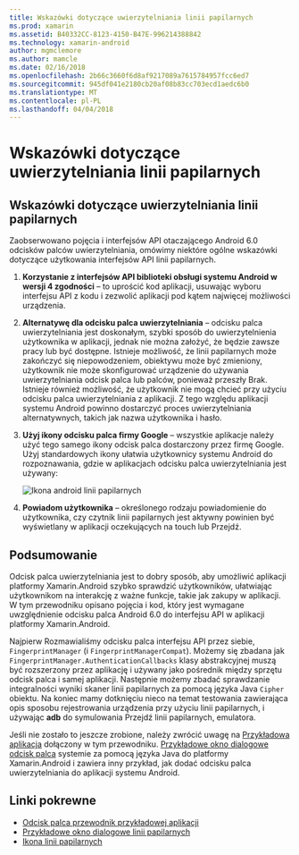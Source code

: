 ```yaml
---
title: Wskazówki dotyczące uwierzytelniania linii papilarnych
ms.prod: xamarin
ms.assetid: B40332CC-8123-4150-B47E-996214388842
ms.technology: xamarin-android
author: mgmclemore
ms.author: mamcle
ms.date: 02/16/2018
ms.openlocfilehash: 2b66c3660f6d8af9217089a7615784957fcc6ed7
ms.sourcegitcommit: 945df041e2180cb20af08b83cc703ecd1aedc6b0
ms.translationtype: MT
ms.contentlocale: pl-PL
ms.lasthandoff: 04/04/2018
---
```

# <a name="fingerprint-authentication-guidance"></a>Wskazówki dotyczące uwierzytelniania linii papilarnych

## <a name="fingerprint-authentication-guidance"></a>Wskazówki dotyczące uwierzytelniania linii papilarnych

Zaobserwowano pojęcia i interfejsów API otaczającego Android 6.0 odcisków palców uwierzytelniania, omówimy niektóre ogólne wskazówki dotyczące użytkowania interfejsów API linii papilarnych.

1. **Korzystanie z interfejsów API biblioteki obsługi systemu Android w wersji 4 zgodności** &ndash; to uprościć kod aplikacji, usuwając wyboru interfejsu API z kodu i zezwolić aplikacji pod kątem najwięcej możliwości urządzenia.
2. **Alternatywę dla odcisku palca uwierzytelniania** &ndash; odcisku palca uwierzytelniania jest doskonałym, szybki sposób do uwierzytelnienia użytkownika w aplikacji, jednak nie można założyć, że będzie zawsze pracy lub być dostępne. Istnieje możliwość, że linii papilarnych może zakończyć się niepowodzeniem, obiektywu może być zmieniony, użytkownik nie może skonfigurować urządzenie do używania uwierzytelniania odcisk palca lub palców, ponieważ przeszły Brak. Istnieje również możliwość, że użytkownik nie mogą chcieć przy użyciu odcisku palca uwierzytelniania z aplikacji. Z tego względu aplikacji systemu Android powinno dostarczyć proces uwierzytelniania alternatywnych, takich jak nazwa użytkownika i hasło.
3. **Użyj ikony odcisku palca firmy Google** &ndash; wszystkie aplikacje należy użyć tego samego ikony odcisk palca dostarczony przez firmę Google. Użyj standardowych ikony ułatwia użytkownicy systemu Android do rozpoznawania, gdzie w aplikacjach odcisku palca uwierzytelniania jest używany: 
    
    ![Ikona android linii papilarnych](summary-images/ic-fp-40px.png)
    
4. **Powiadom użytkownika** &ndash; określonego rodzaju powiadomienie do użytkownika, czy czytnik linii papilarnych jest aktywny powinien być wyświetlany w aplikacji oczekujących na touch lub Przejdź. 

## <a name="summary"></a>Podsumowanie

Odcisk palca uwierzytelniania jest to dobry sposób, aby umożliwić aplikacji platformy Xamarin.Android szybko sprawdzić użytkowników, ułatwiając użytkownikom na interakcję z ważne funkcje, takie jak zakupy w aplikacji. W tym przewodniku opisano pojęcia i kod, który jest wymagane uwzględnienie odcisku palca Android 6.0 do interfejsu API w aplikacji platformy Xamarin.Android.

Najpierw Rozmawialiśmy odcisku palca interfejsu API przez siebie, `FingerprintManager` (i `FingerprintManagerCompat`). Możemy się zbadana jak `FingerprintManager.AuthenticationCallbacks` klasy abstrakcyjnej muszą być rozszerzony przez aplikację i używany jako pośrednik między sprzętu odcisk palca i samej aplikacji. Następnie możemy zbadać sprawdzanie integralności wyniki skaner linii papilarnych za pomocą języka Java `Cipher` obiektu. Na koniec mamy dotknięciu nieco na temat testowania zawierająca opis sposobu rejestrowania urządzenia przy użyciu linii papilarnych, i używając **adb** do symulowania Przejdź linii papilarnych, emulatora. 

Jeśli nie zostało to jeszcze zrobione, należy zwrócić uwagę na [Przykładowa aplikacja](https://github.com/xamarin/monodroid-samples/tree/master/FingerprintGuide) dołączony w tym przewodniku. [Przykładowe okno dialogowe odcisk palca](https://developer.xamarin.com/samples/monodroid/android-m/FingerprintDialog/) systemie za pomocą języka Java do platformy Xamarin.Android i zawiera inny przykład, jak dodać odcisku palca uwierzytelniania do aplikacji systemu Android.



## <a name="related-links"></a>Linki pokrewne

- [Odcisk palca przewodnik przykładowej aplikacji](https://github.com/xamarin/monodroid-samples/tree/master/FingerprintGuide)
- [Przykładowe okno dialogowe linii papilarnych](https://developer.xamarin.com/samples/monodroid/android-m/FingerprintDialog/)
- [Ikona linii papilarnych](https://developer.android.comhttps://developer.xamarin.com/samples/FingerprintDialog/res/drawable-hdpi/ic_fp_40px.html)
